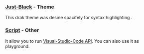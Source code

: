 ### [Just-Black](https://github.com/nurmohammed840/extension.vsix/tree/Just-Black) - Theme
This drak theme was desine spacifely for syntax highlighting .

### [Script](https://github.com/nurmohammed840/extension.vsix/tree/Script) - Other
It allow you to run [Visual-Studio-Code API](https://code.visualstudio.com/api/references/vscode-api). You can also use it as playground.

